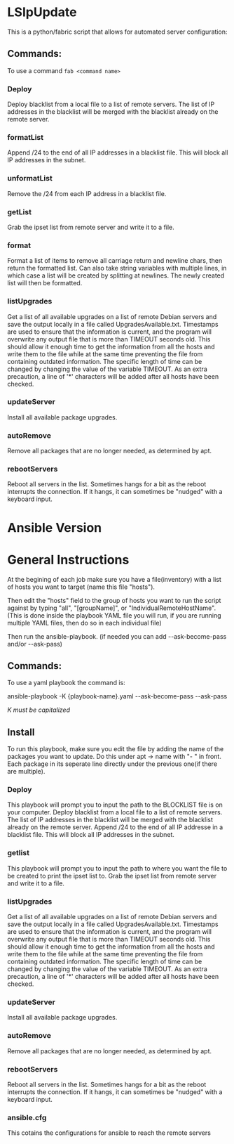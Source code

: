 # LSIpUpdate
This is a python/fabric script that allows for automated server configuration:

## Commands:

To use a command ```fab <command name>```

### Deploy
Deploy blacklist from a local file to a list of remote servers. The list of IP addresses in the blacklist will be merged with the blacklist already on the remote server.
### formatList
Append /24 to the end of all IP addresses in a blacklist file. This will block all IP addresses in the subnet.
### unformatList
Remove the /24 from each IP address in a blacklist file.
### getList
Grab the ipset list from remote server and write it to a file.
### format
Format a list of items to remove all carriage return and newline chars, then return the formatted list. Can also take string variables with multiple lines, in which case a list will be created by splitting at newlines. The newly created list will then be formatted.                    
### listUpgrades
Get a list of all available upgrades on a list of remote Debian servers and save the output locally in a file called UpgradesAvailable.txt. Timestamps are used to ensure that the information is current, and the program will overwrite any output file that is more than TIMEOUT seconds old. This  should allow it enough time to get the information from all the hosts and write them to the file while at the same time preventing the file from containing outdated information. The specific length of time can be changed by changing the value of the variable TIMEOUT. As an extra precaution, a line of '*' characters will be added after all hosts have been checked.

### updateServer
Install all available package upgrades.
### autoRemove
Remove all packages that are no longer needed, as determined by apt.
### rebootServers
Reboot all servers in the list. Sometimes hangs for a bit as the reboot interrupts the connection. If it hangs, it can sometimes be "nudged" with a keyboard input.







# Ansible Version

# General Instructions
At the begining of each job make sure you have a file(inventory) with a list of hosts you want to target (name this file "hosts").

Then edit the "hosts" field to the group of hosts you want to run the script against by typing "all", "[groupName]", or "IndividualRemoteHostName". (This is done inside the playbook YAML file you will run, if you are running multiple YAML files, then do so in each individual file)

Then run the ansible-playbook. (if needed you can add --ask-become-pass and/or --ask-pass)

## Commands:

To use a yaml playbook the command is: 

ansible-playbook -K {playbook-name}.yaml --ask-become-pass --ask-pass

*K must be capitalized*
## Install
To run this playbook, make sure you edit the file by adding the name of the packages you want to update. Do this under apt -> name with "- " in front. Each package in its seperate line directly under the previous one(if there are multiple).
### Deploy
This playbook will prompt you to input the path to the BLOCKLIST file is on your computer.
Deploy blacklist from a local file to a list of remote servers. The list of IP addresses in the blacklist will be merged with the blacklist already on the remote server. Append /24 to the end of all IP addresse in a blacklist file. This will block all IP addresses in the subnet.
### getlist
This playbook will prompt you to input the path to where you want the file to be created to print the ipset list to.
Grab the ipset list from remote server and write it to a file.
### listUpgrades
Get a list of all available upgrades on a list of remote Debian servers and save the output locally in a file called UpgradesAvailable.txt. Timestamps are used to ensure that the information is current, and the program will overwrite any output file that is more than TIMEOUT seconds old. This  should allow it enough time to get the information from all the hosts and write them to the file while at the same time preventing the file from containing outdated information. The specific length of time can be changed by changing the value of the variable TIMEOUT. As an extra precaution, a line of '*' characters will be added after all hosts have been checked.
### updateServer
Install all available package upgrades.
### autoRemove
Remove all packages that are no longer needed, as determined by apt.
### rebootServers
Reboot all servers in the list. Sometimes hangs for a bit as the reboot interrupts the connection. If it hangs, it can sometimes be "nudged" with a keyboard input.

### ansible.cfg
This cotains the configurations for ansible to reach the remote servers
